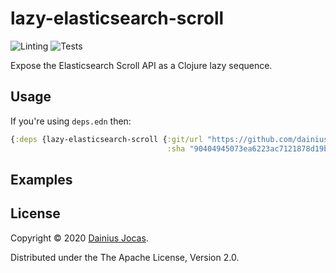 # lazy-elasticsearch-scroll

![Linting](https://github.com/dainiusjocas/lazy-elasticsearch-scroll/workflows/clj-kondo%20linting/badge.svg)
![Tests](https://github.com/dainiusjocas/lazy-elasticsearch-scroll/workflows/Tests/badge.svg)

Expose the Elasticsearch Scroll API as a Clojure lazy sequence.

## Usage

If you're using `deps.edn` then:
```clojure
{:deps {lazy-elasticsearch-scroll {:git/url "https://github.com/dainiusjocas/lazy-elasticsearch-scroll.git"
                                   :sha "90404945073ea6223ac7121878d19b45081b481e"}}}
```

## Examples



## License

Copyright &copy; 2020 [Dainius Jocas](https://www.jocas.lt).

Distributed under the The Apache License, Version 2.0.
